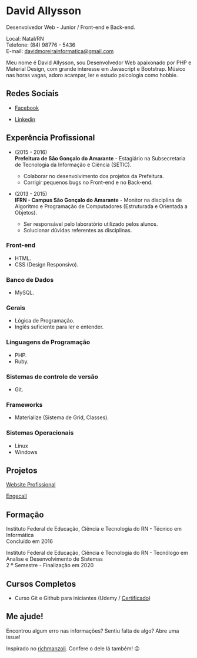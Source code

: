 # David Allysson
Desenvolvedor Web - Junior / Front-end e Back-end.

Local: Natal/RN <br>
Telefone: (84) 98776 - 5436 <br>
E-mail: davidmoreirainformatica@gmail.com

Meu nome é David Allysson, sou Desenvolvedor Web apaixonado por PHP e Material Design, com grande interesse em Javascript e Bootstrap. Músico nas horas vagas, adoro acampar, ler e estudo psicologia como hobbie.

## Redes Sociais
*  [Facebook](https://www.facebook.com/david.allysson.9)

*  [Linkedin](https://www.linkedin.com/in/richard-manzoli-67388a139/)


## Experência Profissional
* (2015 -  2016) <br>
**Prefeitura de São Gonçalo do Amarante** -
Estagiário na Subsecretaria de Tecnologia da Informação e Ciência (SETIC). <br>
  * Colaborar no desenvolvimento dos projetos da Prefeitura. <br>
  * Corrigir pequenos bugs no Front-end e no Back-end. <br>

* (2013 -  2015) <br>
**IFRN - Campus São Gonçalo do Amarante** -
Monitor na disciplina de Algoritmo e Programação de Computadores (Estruturada e Orientada a Objetos). <br>
  * Ser responsável pelo laboratório utilizado pelos alunos. <br>
  * Solucionar dúvidas referentes as disciplinas. <br>

### Front-end
* HTML.
* CSS (Design Responsivo).

### Banco de Dados
* MySQL.

### Gerais
* Lógica de Programação.
* Inglês suficiente para ler e entender.

### Linguagens de Programação
* PHP.
* Ruby.

### Sistemas de controle de versão
* Git.

### Frameworks
* Materialize (Sistema de Grid, Classes).

### Sistemas Operacionais
* Linux
* Windows

## Projetos

[Website Profissional](https://davidallysson.github.io/)

[Engecall](https://github.com/davidallysson/Engecall)


## Formação
Instituto Federal de Educação, Ciência e Tecnologia do RN - Técnico em Informática <br>
Concluído em 2016

Instituto Federal de Educação, Ciência e Tecnologia do RN - Tecnólogo em Analise e Desenvolvimento de Sistemas <br>
2 º Semestre - Finalização em 2020

## Cursos Completos
* Curso Git e Github para iniciantes (Udemy / [Certificado](#))

## Me ajude!
Encontrou algum erro nas informações? Sentiu falta de algo? Abre uma issue! <br>

Inspirado no [richmanzoli](https://github.com/richmanzoli/curriculo). Confere o dele lá também! :wink:
